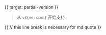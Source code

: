 {{ target: partial-version }}

> 从 `v${version}` 开始支持

{{ // this line break is necessary for md quote }}
